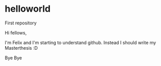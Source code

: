 # helloworld
First repository

Hi fellows,

I'm Felix and I'm starting to understand github. Instead I should write my Masterthesis :D

Bye Bye
